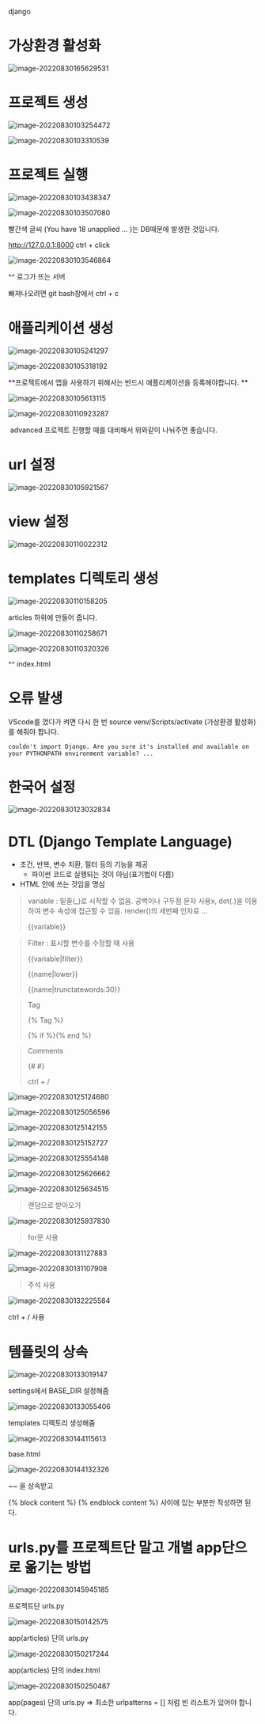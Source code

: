 django



# 가상환경 활성화



![image-20220830165629531](./django설정.assets/image-20220830165629531.png)

# 프로젝트 생성

![image-20220830103254472](./django설정.assets/image-20220830103254472.png)

![image-20220830103310539](./django설정.assets/image-20220830103310539.png)



# 프로젝트 실행

![image-20220830103438347](./django설정.assets/image-20220830103438347.png)

![image-20220830103507080](./django설정.assets/image-20220830103507080.png)

빨간색 글씨 (You have 18 unapplied ... )는 DB때문에 발생한 것입니다.

http://127.0.0.1:8000 ctrl + click

![image-20220830103546864](./django설정.assets/image-20220830103546864.png)

^^ 로그가 뜨는 서버

빠져나오려면 git bash창에서 ctrl + c



# 애플리케이션 생성

![image-20220830105241297](./django설정.assets/image-20220830105241297.png)

![image-20220830105318192](./django설정.assets/image-20220830105318192.png)



**프로젝트에서 앱을 사용하기 위해서는 반드시 애플리케이션을 등록해야합니다. **

![image-20220830105613115](./django설정.assets/image-20220830105613115.png)

![image-20220830110923287](./django설정.assets/image-20220830110923287.png)

​											advanced 프로젝트 진행할 때를 대비해서 위와같이 나눠주면 좋습니다.

# url 설정

![image-20220830105921567](./django설정.assets/image-20220830105921567.png)





# view 설정

![image-20220830110022312](./django설정.assets/image-20220830110022312.png)





# templates 디렉토리 생성

![image-20220830110158205](./django설정.assets/image-20220830110158205.png)

articles 하위에 만들어 줍니다.

![image-20220830110258671](./django설정.assets/image-20220830110258671.png)

![image-20220830110320326](./django설정.assets/image-20220830110320326.png)

^^ index.html



# 오류 발생

VScode를 껐다가 켜면 다시 한 번 source venv/Scripts/activate (가상환경 활성화)를 해줘야 합니다.

```
couldn't import Django. Are you sure it's installed and available on your PYTHONPATH environment variable? ...
```



# 한국어 설정

![image-20220830123032834](./django설정.assets/image-20220830123032834.png)





# DTL (Django Template Language)

- 조건, 반복, 변수 치환, 필터 등의 기능을 제공
  - 파이썬 코드로 실행되는 것이 아님(표기법이 다름)
- HTML 안에 쓰는 것임을 명심



> variable :  밑줄(_)로 시작할 수 없음. 공백이나 구두점 문자 사용x, dot(.)을 이용하여 변수 속성에 접근할 수 있음. render()의 세번째 인자로 ...
>
> {{variable}}



> Filter : 표시할 변수를 수정할 때 사용
>
> {{variable|filter}}
>
> {{name|lower}}
>
> {{name|trunctatewords:30}}



> Tag
>
> {% Tag %}
>
> {% if %}{% end %}



> Comments
>
> {# #}
>
> ctrl + /



![image-20220830125124680](./django설정.assets/image-20220830125124680.png)

![image-20220830125056596](./django설정.assets/image-20220830125056596.png)

![image-20220830125142155](./django설정.assets/image-20220830125142155.png)

![image-20220830125152727](./django설정.assets/image-20220830125152727.png)

![image-20220830125554148](./django설정.assets/image-20220830125554148.png)

![image-20220830125626662](./django설정.assets/image-20220830125626662.png)

![image-20220830125634515](./django설정.assets/image-20220830125634515.png)



> 랜덤으로 받아오기

![image-20220830125937830](./django설정.assets/image-20220830125937830.png)



> for문 사용

![image-20220830131127883](./django설정.assets/image-20220830131127883.png)

![image-20220830131107908](./django설정.assets/image-20220830131107908.png)



> 주석 사용

![image-20220830132225584](./django설정.assets/image-20220830132225584.png)

ctrl + / 사용







# 템플릿의 상속

![image-20220830133019147](./django설정.assets/image-20220830133019147.png)

settings에서 BASE_DIR 설정해줌





![image-20220830133055406](./django설정.assets/image-20220830133055406.png)

templates 디렉토리 생성해줌



![image-20220830144115613](./django설정.assets/image-20220830144115613.png)

base.html



![image-20220830144132326](./django설정.assets/image-20220830144132326.png)



<DOCTYPE html> ~~ <html> 을 상속받고

{% block content %} {% endblock content %}  사이에 있는 부분만 작성하면 된다.





# urls.py를 프로젝트단 말고 개별 app단으로 옮기는 방법

![image-20220830145945185](./django설정.assets/image-20220830145945185.png)

프로젝트단 urls.py



![image-20220830150142575](./django설정.assets/image-20220830150142575.png)

app(articles) 단의 urls.py



![image-20220830150217244](./django설정.assets/image-20220830150217244.png)

app(articles) 단의 index.html



![image-20220830150250487](./django설정.assets/image-20220830150250487.png)

app(pages) 단의 urls.py  => 최소한 urlpatterns = [] 처럼 빈 리스트가 있어야 합니다.



